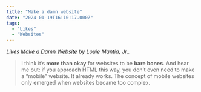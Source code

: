 ```yaml
---
title: "Make a damn website"
date: "2024-01-19T16:10:17.000Z"
tags:
  - "Likes" 
  - "Websites"
---
```


_Likes [Make a Damn Website](https://lmnt.me/blog/make-a-damn-website.html) by Louie Mantia, Jr.._

> I think it’s **more than okay** for websites to be **bare bones**. And hear me out: if you approach HTML this way, you don’t even need to make a “mobile” website. It already works. The concept of mobile websites only emerged when websites became too complex.
